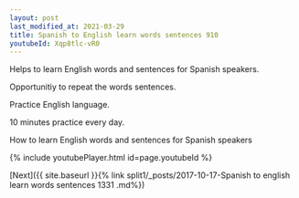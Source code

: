 ```yaml
---
layout: post
last_modified_at: 2021-03-29
title: Spanish to English learn words sentences 910 
youtubeId: Xqp8tlc-vR0
---
```

 
 
Helps to learn English words and sentences for Spanish speakers.

Opportunitiy to repeat the words sentences. 

Practice English language. 
 
10 minutes practice every day. 
 
How to learn English words and sentences for Spanish speakers 
 
{% include youtubePlayer.html id=page.youtubeId %}
 
 
[Next]({{ site.baseurl }}{% link  split1/_posts/2017-10-17-Spanish to english learn words sentences 1331 .md%})
 
